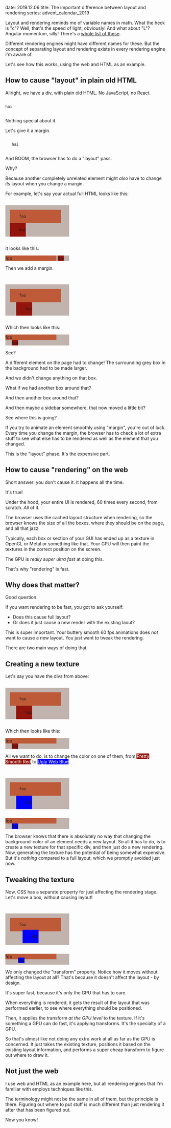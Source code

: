 date: 2019.12.06
title: The important difference between layout and rendering
series: advent_calendar_2019

Layout and rendering reminds me of variable names in math. What the heck is "c"? Well, that's the speed of light, obviously! And what about "L"? Angular momentum, silly! There's a [whole list of these](https://en.wikipedia.org/wiki/List_of_letters_used_in_mathematics_and_science).

Different rendering engines might have different names for these. But the concept of separating layout and rendering exists in every rendering engine I'm aware of.

Let's see how this works, using the web and HTML as an example.

## How to cause "layout" in plain old HTML

Allright, we have a div, with plain old HTML. No JavaScript, no React.

<pre><code data-lang="html">
<div>hai</div>
</code></pre>

Nothing special about it.

Let's give it a margin.

<pre><code data-lang="html">
<div style="margin-left: 20px;">hai</div>
</code></pre>

And BOOM, the browser has to do a "layout" pass.

Why?

Because another completely unrelated element might _also_ have to change _its_ layout when you change a margin.

For example, let's say your actual full HTML looks like this:

<pre><code data-lang="html">
<div style="width: 200px; background: #c1b4ae;">
  <div style="background: #be5a38; display: inline-block; width: 160px;">
    foo
  </div>
  <div style="background: #92140c; display: inline-block;">
    hai
  </div>
</div>
</code></pre>

It looks like this:

<div style="width: 200px; background: #c1b4ae;">
  <div style="background: #be5a38; display: inline-block; width: 160px;">
    foo
  </div>
  <div style="background: #92140c; display: inline-block;">
    hai
  </div>
</div>

<p></p>

Then we add a margin.

<pre><code data-lang="html">
<!-- This causes new layout! -->
<div style="width: 200px; background: #c1b4ae;">
  <div style="background: #be5a38; display: inline-block; width: 160px;">
    foo
  </div>
  <div style="background: #92140c; display: inline-block; margin-left: 20px;">
    hai
  </div>
</div>
</code></pre>

Which then looks like this:

<div style="width: 200px; background: #c1b4ae;">
  <div style="background: #be5a38; display: inline-block; width: 160px;">foo</div>
  <div style="background: #92140c; display: inline-block; margin-left: 20px;">hai</div>
</div>

<p></p>

See?

A different element on the page had to change! The surrounding grey box in the background had to be made larger.

And we didn't change anything on that box.

What if we had another box around that?

And then another box around that?

And then maybe a sidebar somewhere, that now moved a little bit?

See where this is going?

If you try to animate an element smoothly using "margin", you're out of luck. Every time you change the margin, the browser has to check a lot of extra stuff to see what else has to be rendered as well as the element that you changed.

This is the "layout" phase. It's the expensive part.

## How to cause "rendering" on the web

Short answer: you don't cause it. It happens all the time.

It's true!

Under the hood, your entire UI is rendered, 60 times every second, from scratch. _All_ of it.

The browser uses the cached layout structure when rendering, so the browser knows the size of all the boxes, where they should be on the page, and all that jazz.

Typically, each box or section of your GUI has ended up as a texture in OpenGL or Metal or something like that. Your GPU will then paint the textures in the correct position on the screen. 

The GPU is _really super ultra fast_ at doing this.

That's why "rendering" is fast.

## Why does that matter? 

Good question.

If you want rendering to be fast, you got to ask yourself:

* Does this cause full layout?
* Or does it just cause a new render with the existing laout?

This is super important. Your buttery smooth 60 fps animations does _not_ want to cause a new layout. You just want to tweak the rendering.

There are two main ways of doing that.

## Creating a new texture

Let's say you have the divs from above:

<pre><code data-lang="html">
<div style="width: 200px; background: #c1b4ae;">
  <div style="background: #be5a38; display: inline-block; width: 160px;">
    foo
  </div>
  <div style="background: #92140c; display: inline-block; margin-left: 20px;">
    hai
  </div>
</div>
</code></pre>

Which then looks like this:

<div style="width: 200px; background: #c1b4ae;">
  <div style="background: #be5a38; display: inline-block; width: 160px;">foo</div>
  <div style="background: #92140c; display: inline-block; margin-left: 20px;">hai</div>
</div>

<p></p>

All we want to do, is to change the color on one of them, from <span style="color: #fff; background-color: #92140c">Pretty Smooth Red</span> to <span style="color: #fff; background-color: blue">Ugly Web Blue</span>.

<pre><code data-lang="html">
<!-- This does _not_ cause new layout, just new render -->
<div style="width: 200px; background: #c1b4ae;">
  <div style="background: #be5a38; display: inline-block; width: 160px;">
    foo
  </div>
  <div style="background: blue; display: inline-block; margin-left: 20px;">
    hai
  </div>
</div>
</code></pre>

<div style="width: 200px; background: #c1b4ae;">
  <div style="background: #be5a38; display: inline-block; width: 160px;">foo</div>
  <div style="background: blue; display: inline-block; margin-left: 20px;">hai</div>
</div>

<p></p>

The browser knows that there is absolutely no way that changing the background-color of an element needs a new layout. So all it has to do, is to create a new texture for that specific div, and then just do a new rendering. Now, generating the texture has the potential of being somewhat expensive. But it's _nothing_ compared to a full layout, which we promptly avoided just now.

## Tweaking the texture 

Now, CSS has a separate property for just affecting the rendering stage. Let's move a box, without causing layout!

<pre><code data-lang="html">
<!-- This also doesn't cause new layout, just new render -->
<div style="width: 200px; background: #c1b4ae;">
  <div style="background: #be5a38; display: inline-block; width: 160px;">
    foo
  </div>
  <div style="transform: translate(20px, -5px); background: blue; display: inline-block; margin-left: 20px;">
    hai
  </div>
</div>
</code></pre>

<div style="width: 200px; background: #c1b4ae;">
  <div style="background: #be5a38; display: inline-block; width: 160px;">foo</div>
  <div style="background: blue; display: inline-block; margin-left: 20px; transform: translate(20px, -5px)">hai</div>
</div>

<p></p>

We only changed the "transform" property. Notice how it moves without affecting the layout at all? That's because it doesn't affect the layout - by design.

It's super fast, because it's only the GPU that has to care.

When everything is rendered, it gets the result of the layout that was performed earlier, to see where everything should be positioned.

Then, it applies the transform _at the GPU level_ to the texture. If it's something a GPU can do fast, it's applying transforms. It's the specialty of a GPU. 

So that's almost like not doing any extra work at all as far as the GPU is concerned. It just takes the existing texture, positions it based on the existing layout information, and performs a super cheap transform to figure out where to draw it.


## Not just the web

I use web and HTML as an example here, but all rendering engines that I'm familiar with employs techniques like this.

The terminology might not be the same in all of them, but the principle is there. Figuring out where to put stuff is much different than just rendering it after that has been figured out.

Now you know!